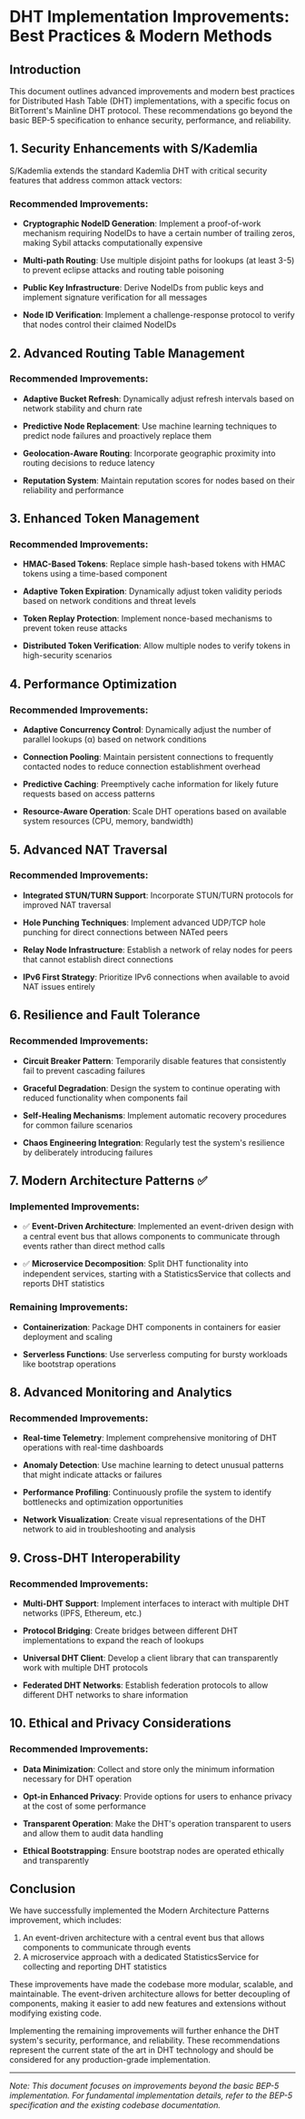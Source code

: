 # DHT Implementation Improvements: Best Practices & Modern Methods

## Introduction

This document outlines advanced improvements and modern best practices for Distributed Hash Table (DHT) implementations, with a specific focus on BitTorrent's Mainline DHT protocol. These recommendations go beyond the basic BEP-5 specification to enhance security, performance, and reliability.

## 1. Security Enhancements with S/Kademlia

S/Kademlia extends the standard Kademlia DHT with critical security features that address common attack vectors:

### Recommended Improvements:

- **Cryptographic NodeID Generation**: Implement a proof-of-work mechanism requiring NodeIDs to have a certain number of trailing zeros, making Sybil attacks computationally expensive

- **Multi-path Routing**: Use multiple disjoint paths for lookups (at least 3-5) to prevent eclipse attacks and routing table poisoning

- **Public Key Infrastructure**: Derive NodeIDs from public keys and implement signature verification for all messages

- **Node ID Verification**: Implement a challenge-response protocol to verify that nodes control their claimed NodeIDs

## 2. Advanced Routing Table Management

### Recommended Improvements:

- **Adaptive Bucket Refresh**: Dynamically adjust refresh intervals based on network stability and churn rate

- **Predictive Node Replacement**: Use machine learning techniques to predict node failures and proactively replace them

- **Geolocation-Aware Routing**: Incorporate geographic proximity into routing decisions to reduce latency

- **Reputation System**: Maintain reputation scores for nodes based on their reliability and performance

## 3. Enhanced Token Management

### Recommended Improvements:

- **HMAC-Based Tokens**: Replace simple hash-based tokens with HMAC tokens using a time-based component

- **Adaptive Token Expiration**: Dynamically adjust token validity periods based on network conditions and threat levels

- **Token Replay Protection**: Implement nonce-based mechanisms to prevent token reuse attacks

- **Distributed Token Verification**: Allow multiple nodes to verify tokens in high-security scenarios

## 4. Performance Optimization

### Recommended Improvements:

- **Adaptive Concurrency Control**: Dynamically adjust the number of parallel lookups (α) based on network conditions

- **Connection Pooling**: Maintain persistent connections to frequently contacted nodes to reduce connection establishment overhead

- **Predictive Caching**: Preemptively cache information for likely future requests based on access patterns

- **Resource-Aware Operation**: Scale DHT operations based on available system resources (CPU, memory, bandwidth)

## 5. Advanced NAT Traversal

### Recommended Improvements:

- **Integrated STUN/TURN Support**: Incorporate STUN/TURN protocols for improved NAT traversal

- **Hole Punching Techniques**: Implement advanced UDP/TCP hole punching for direct connections between NATed peers

- **Relay Node Infrastructure**: Establish a network of relay nodes for peers that cannot establish direct connections

- **IPv6 First Strategy**: Prioritize IPv6 connections when available to avoid NAT issues entirely

## 6. Resilience and Fault Tolerance

### Recommended Improvements:

- **Circuit Breaker Pattern**: Temporarily disable features that consistently fail to prevent cascading failures

- **Graceful Degradation**: Design the system to continue operating with reduced functionality when components fail

- **Self-Healing Mechanisms**: Implement automatic recovery procedures for common failure scenarios

- **Chaos Engineering Integration**: Regularly test the system's resilience by deliberately introducing failures

## 7. Modern Architecture Patterns ✅

### Implemented Improvements:

- ✅ **Event-Driven Architecture**: Implemented an event-driven design with a central event bus that allows components to communicate through events rather than direct method calls

- ✅ **Microservice Decomposition**: Split DHT functionality into independent services, starting with a StatisticsService that collects and reports DHT statistics

### Remaining Improvements:

- **Containerization**: Package DHT components in containers for easier deployment and scaling

- **Serverless Functions**: Use serverless computing for bursty workloads like bootstrap operations

## 8. Advanced Monitoring and Analytics

### Recommended Improvements:

- **Real-time Telemetry**: Implement comprehensive monitoring of DHT operations with real-time dashboards

- **Anomaly Detection**: Use machine learning to detect unusual patterns that might indicate attacks or failures

- **Performance Profiling**: Continuously profile the system to identify bottlenecks and optimization opportunities

- **Network Visualization**: Create visual representations of the DHT network to aid in troubleshooting and analysis

## 9. Cross-DHT Interoperability

### Recommended Improvements:

- **Multi-DHT Support**: Implement interfaces to interact with multiple DHT networks (IPFS, Ethereum, etc.)

- **Protocol Bridging**: Create bridges between different DHT implementations to expand the reach of lookups

- **Universal DHT Client**: Develop a client library that can transparently work with multiple DHT protocols

- **Federated DHT Networks**: Establish federation protocols to allow different DHT networks to share information

## 10. Ethical and Privacy Considerations

### Recommended Improvements:

- **Data Minimization**: Collect and store only the minimum information necessary for DHT operation

- **Opt-in Enhanced Privacy**: Provide options for users to enhance privacy at the cost of some performance

- **Transparent Operation**: Make the DHT's operation transparent to users and allow them to audit data handling

- **Ethical Bootstrapping**: Ensure bootstrap nodes are operated ethically and transparently

## Conclusion

We have successfully implemented the Modern Architecture Patterns improvement, which includes:

1. An event-driven architecture with a central event bus that allows components to communicate through events
2. A microservice approach with a dedicated StatisticsService for collecting and reporting DHT statistics

These improvements have made the codebase more modular, scalable, and maintainable. The event-driven architecture allows for better decoupling of components, making it easier to add new features and extensions without modifying existing code.

Implementing the remaining improvements will further enhance the DHT system's security, performance, and reliability. These recommendations represent the current state of the art in DHT technology and should be considered for any production-grade implementation.

---

*Note: This document focuses on improvements beyond the basic BEP-5 implementation. For fundamental implementation details, refer to the BEP-5 specification and the existing codebase documentation.*
